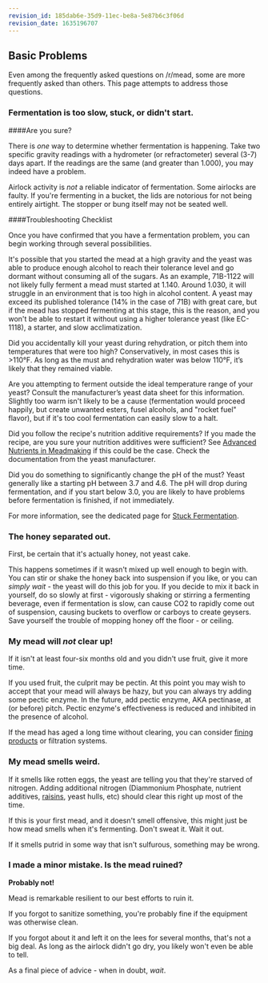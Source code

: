 ```yaml
---
revision_id: 185dab6e-35d9-11ec-be8a-5e87b6c3f06d
revision_date: 1635196707
---
```


## Basic Problems

Even among the frequently asked questions on /r/mead, some are more frequently asked than others. This page attempts to address those questions.

### Fermentation is too slow, stuck, or didn't start.

####Are you sure?

There is *one* way to determine whether fermentation is happening. Take two specific gravity readings with a hydrometer (or refractometer) several (3-7) days apart. If the readings are the same (and greater than 1.000), you may indeed have a problem.

Airlock activity is *not* a reliable indicator of fermentation. Some airlocks are faulty. If you're fermenting in a bucket, the lids are notorious for not being entirely airtight. The stopper or bung itself may not be seated well.

####Troubleshooting Checklist

Once you have confirmed that you have a fermentation problem, you can begin working through several possibilities.

It's possible that you started the mead at a high gravity and the yeast was able to produce enough alcohol to reach their tolerance level and go dormant without consuming all of the sugars. As an example, 71B-1122 will not likely fully ferment a mead must started at 1.140. Around 1.030, it will struggle in an environment that is too high in alcohol content. A yeast may exceed its published tolerance (14% in the case of 71B) with great care, but if the mead has stopped fermenting at this stage, this is the reason, and you won't be able to restart it without using a higher tolerance yeast (like EC-1118), a starter, and slow acclimatization.

Did you accidentally kill your yeast during rehydration, or pitch them into temperatures that were too high? Conservatively, in most cases this is &gt;110°F. As long as the must and rehydration water was below 110°F, it’s likely that they remained viable.

Are you attempting to ferment outside the ideal temperature range of your yeast? Consult the manufacturer’s yeast data sheet for this information. Slightly too warm isn't likely to be a cause (fermentation would proceed happily, but create unwanted esters, fusel alcohols, and "rocket fuel" flavor), but if it's too cool fermentation can easily slow to a halt.

Did you follow the recipe's nutrition additive requirements? If you made the recipe, are you sure your nutrition additives were sufficient? See [Advanced Nutrients in Meadmaking](/r/mead/wiki/resources/advanced_nutrients) if this could be the case. Check the documentation from the yeast manufacturer.

Did you do something to significantly change the pH of the must? Yeast generally like a starting pH between 3.7 and 4.6. The pH will drop during fermentation, and if you start below 3.0, you are likely to have problems before fermentation is finished, if not immediately.

For more information, see the dedicated page for [Stuck Fermentation](/r/mead/wiki/protocol/stuck_fermentation).

### The honey separated out.

First, be certain that it's actually honey, not yeast cake.

This happens sometimes if it wasn't mixed up well enough to begin with. You can stir or shake the honey back into suspension if you like, or you can *simply wait* - the yeast will do this job for you. If you decide to mix it back in yourself, do so slowly at first - vigorously shaking or stirring a fermenting beverage, even if fermentation is slow, can cause CO2 to rapidly come out of suspension, causing buckets to overflow or carboys to create geysers. Save yourself the trouble of mopping honey off the floor - or ceiling.

### My mead will *not* clear up!

If it isn't at least four-six months old and you didn't use fruit, give it more time.

If you used fruit, the culprit may be pectin. At this point you may wish to accept that your mead will always be hazy, but you can always try adding some pectic enzyme. In the future, add pectic enzyme, AKA pectinase, at (or before) pitch. Pectic enzyme's effectiveness is reduced and inhibited in the presence of alcohol.

If the mead has aged a long time without clearing, you can consider [fining products](https://eckraus.com/wine-making-finings/) or filtration systems.

### My mead smells weird.

If it smells like rotten eggs, the yeast are telling you that they're starved of nitrogen. Adding additional nitrogen (Diammonium Phosphate, nutrient additives, [raisins](r/mead/wiki/faq/alternative_nutrient_sources#wiki_raisins), yeast hulls, etc) should clear this right up most of the time.

If this is your first mead, and it doesn't smell offensive, this might just be how mead smells when it's fermenting. Don't sweat it. Wait it out.

If it smells putrid in some way that isn't sulfurous, something may be wrong.

### I made a minor mistake. Is the mead ruined?

**Probably not!**

Mead is remarkable resilient to our best efforts to ruin it.

If you forgot to sanitize something, you're probably fine if the equipment was otherwise clean.

If you forgot about it and left it on the lees for several months, that's not a big deal. As long as the airlock didn't go dry, you likely won't even be able to tell.

As a final piece of advice - when in doubt, *wait*.